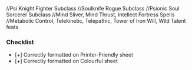 <!-- Please include a brief description of the feature (class, race, etc.) that you're adding and complete the checklist below. Thank you. -->

//Psi Knight Fighter Subclass
//Soulknife Rogue Subclass
//Psionic Soul Sorcerer Subclass
//Mind Sliver, Mind Thrust, Intellect Fortress Spells
//Metabolic Control, Telekinetic, Telepathic, Tower of Iron Will, Wild Talent feats

### Checklist
- [+] Correctly formatted on Printer-Friendly sheet
- [+] Correctly formatted on Colourful sheet
